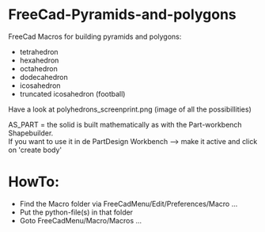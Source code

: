 # FreeCad-Pyramids-and-polygons
FreeCad Macros for building pyramids 
and polygons:
- tetrahedron
- hexahedron
- octahedron
- dodecahedron
- icosahedron
- truncated icosahedron (football)

Have a look at polyhedrons_screenprint.png (image of all the possibillities)

AS_PART = the solid is built mathematically as with the Part-workbench Shapebuilder.  
          If you want to use it in de PartDesign Workbench --> make it active and click on 'create body'

# HowTo:
- Find the Macro folder via FreeCadMenu/Edit/Preferences/Macro ...
- Put the python-file(s) in that folder
- Goto FreeCadMenu/Macro/Macros ...
